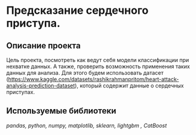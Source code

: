 # Предсказание сердечного приступа.

## Описание проекта 

Цель проекта, посмотреть как ведут себя модели классификации при нехватке данных. А также, проверить возможность применения таких данных для анализа.
Для этого будем использовать датасет (https://www.kaggle.com/datasets/rashikrahmanpritom/heart-attack-analysis-prediction-dataset), который содержит данные о сердечных приступах.
## Используемые библиотеки
*pandas, python, numpy, matplotlib, sklearn, lightgbm , CatBoost*
